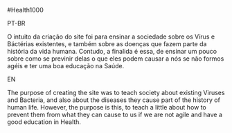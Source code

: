 #Health1000

PT-BR

O intuito da criação do site foi para ensinar a sociedade sobre os Vírus e Báctérias existentes, e também sobre as doenças que fazem 
parte da história da vida humana. Contudo, a finalida é essa, de ensinar um pouco sobre como se previnir delas o que eles podem causar
a nós se não formos agéis e ter uma boa educação na Saúde.

EN

The purpose of creating the site was to teach society about existing Viruses and Bacteria, and also about the diseases they cause
part of the history of human life. However, the purpose is this, to teach a little about how to prevent them from what they can cause
to us if we are not agile and have a good education in Health.
